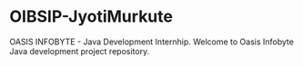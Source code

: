 # OIBSIP-JyotiMurkute

OASIS INFOBYTE - Java Development Internhip.
Welcome to Oasis Infobyte Java development project repository.
